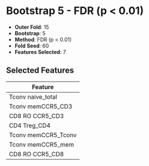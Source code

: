 # Bootstrap 5 - FDR (p < 0.01)

- **Outer Fold**: 15
- **Bootstrap**: 5
- **Method**: FDR (p < 0.01)
- **Fold Seed**: 60
- **Features Selected**: 7

## Selected Features

| Feature |
|---------|
| Tconv naive_total |
| Tconv memCCR5_CD3 |
| CD8 RO CCR5_CD3 |
| CD4 Treg_CD4 |
| Tconv memCCR5_Tconv |
| Tconv memCCR5_mem |
| CD8 RO CCR5_CD8 |
